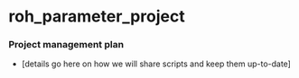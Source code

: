 # roh_parameter_project

### Project management plan
* [details go here on how we will share scripts and keep them up-to-date]
